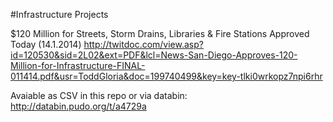 #Infrastructure Projects

$120 Million for Streets, Storm Drains, Libraries & Fire Stations
Approved Today (14.1.2014)
http://twitdoc.com/view.asp?id=120530&sid=2L02&ext=PDF&lcl=News-San-Diego-Approves-120-Million-for-Infrastructure-FINAL-011414.pdf&usr=ToddGloria&doc=199740499&key=key-tlki0wrkopz7npi6rhr

Avaiable as CSV in this repo or via databin:
http://databin.pudo.org/t/a4729a
